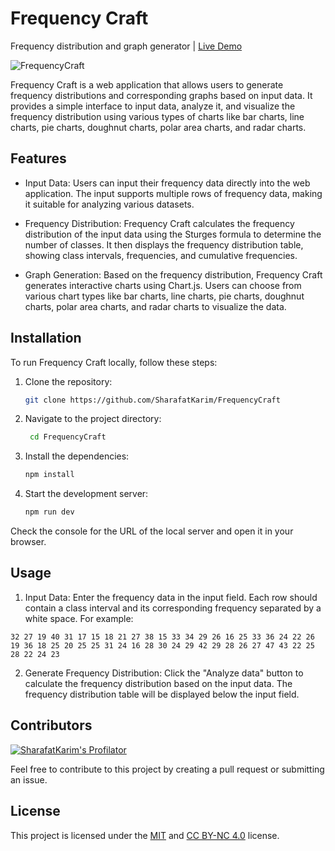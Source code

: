 # Frequency Craft

Frequency distribution and graph generator | [Live Demo](http://sharafat.is-a.dev/FrequencyCraft/)

![FrequencyCraft](https://socialify.git.ci/SharafatKarim/FrequencyCraft/image?description=1&descriptionEditable=Frequency%20Craft%20is%20a%20web%20application%20that%20allows%20users%20to%20generate%20frequency%20distributions%20and%20corresponding%20graphs%20based%20on%20input%20data.&font=Bitter&forks=1&issues=1&language=1&name=1&pattern=Formal%20Invitation&pulls=1&stargazers=1&theme=Auto)

Frequency Craft is a web application that allows users to generate frequency distributions and corresponding graphs based on input data. It provides a simple interface to input data, analyze it, and visualize the frequency distribution using various types of charts like bar charts, line charts, pie charts, doughnut charts, polar area charts, and radar charts.

## Features

- Input Data: Users can input their frequency data directly into the web application. The input supports multiple rows of frequency data, making it suitable for analyzing various datasets.

- Frequency Distribution: Frequency Craft calculates the frequency distribution of the input data using the Sturges formula to determine the number of classes. It then displays the frequency distribution table, showing class intervals, frequencies, and cumulative frequencies.

- Graph Generation: Based on the frequency distribution, Frequency Craft generates interactive charts using Chart.js. Users can choose from various chart types like bar charts, line charts, pie charts, doughnut charts, polar area charts, and radar charts to visualize the data.

## Installation

To run Frequency Craft locally, follow these steps:

1. Clone the repository:

   ```bash
   git clone https://github.com/SharafatKarim/FrequencyCraft
   ```

2. Navigate to the project directory:

   ```bash
    cd FrequencyCraft
    ```

3. Install the dependencies:

    ```bash
    npm install
    ```

4. Start the development server:

    ```bash
    npm run dev
    ```

Check the console for the URL of the local server and open it in your browser.

## Usage

1. Input Data: Enter the frequency data in the input field. Each row should contain a class interval and its corresponding frequency separated by a white space. For example:

```text
32 27 19 40 31 17 15 18 21 27 38 15 33 34 29 26 16 25 33 36 24 22 26 19 36 18 25 20 25 25 31 24 16 28 30 24 29 42 29 28 26 27 47 43 22 25 28 22 24 23
```

2. Generate Frequency Distribution: Click the "Analyze data" button to calculate the frequency distribution based on the input data. The frequency distribution table will be displayed below the input field.

## Contributors

[![SharafatKarim's Profilator](https://profilator.deno.dev/SharafatKarim?v=1.0.0.alpha.4)](https://github.com/SharafatKarim)

Feel free to contribute to this project by creating a pull request or submitting an issue.

## License

This project is licensed under the [MIT](LICENSE) and [CC BY-NC 4.0](https://creativecommons.org/licenses/by-nc/4.0/) license.
